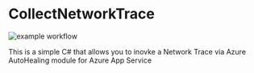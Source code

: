 # CollectNetworkTrace

![example workflow](https://github.com/puneet-gupta/CollectNetworkTrace/actions/workflows/mail.yml/badge.svg?branch=main)

This is a simple C# that allows you to inovke a Network Trace via Azure AutoHealing module for Azure App Service
